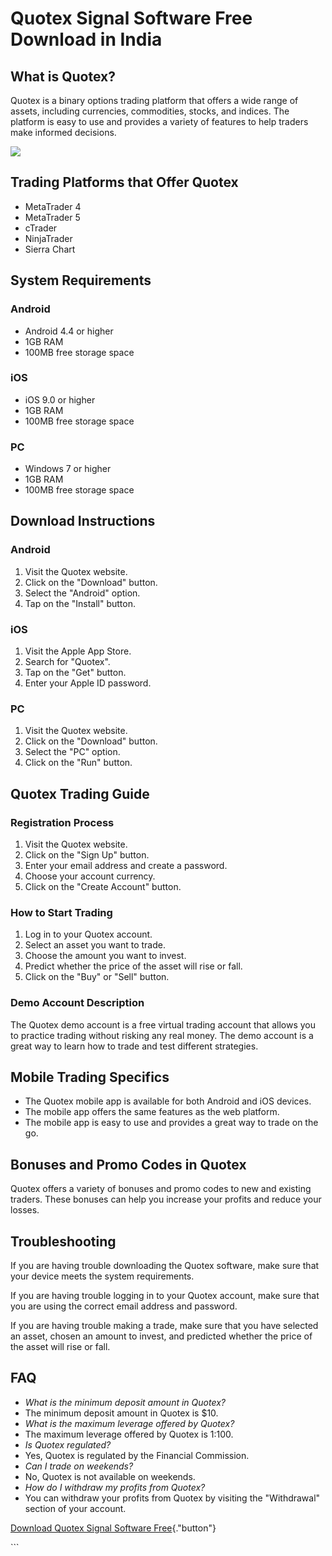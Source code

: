# Quotex Signal Software Free Download in India

## What is Quotex?

Quotex is a binary options trading platform that offers a wide range of
assets, including currencies, commodities, stocks, and indices. The
platform is easy to use and provides a variety of features to help
traders make informed decisions.

[![](https://static.quotex.io/files/8_en/300_250.jpg)](https://traff.sbs/brokerqxsignupf)

## Trading Platforms that Offer Quotex

-   MetaTrader 4
-   MetaTrader 5
-   cTrader
-   NinjaTrader
-   Sierra Chart

## System Requirements

### Android

-   Android 4.4 or higher
-   1GB RAM
-   100MB free storage space

### iOS

-   iOS 9.0 or higher
-   1GB RAM
-   100MB free storage space

### PC

-   Windows 7 or higher
-   1GB RAM
-   100MB free storage space

## Download Instructions

### Android

1.  Visit the Quotex website.
2.  Click on the "Download" button.
3.  Select the "Android" option.
4.  Tap on the "Install" button.

### iOS

1.  Visit the Apple App Store.
2.  Search for "Quotex".
3.  Tap on the "Get" button.
4.  Enter your Apple ID password.

### PC

1.  Visit the Quotex website.
2.  Click on the "Download" button.
3.  Select the "PC" option.
4.  Click on the "Run" button.

## Quotex Trading Guide

### Registration Process

1.  Visit the Quotex website.
2.  Click on the "Sign Up" button.
3.  Enter your email address and create a password.
4.  Choose your account currency.
5.  Click on the "Create Account" button.

### How to Start Trading

1.  Log in to your Quotex account.
2.  Select an asset you want to trade.
3.  Choose the amount you want to invest.
4.  Predict whether the price of the asset will rise or fall.
5.  Click on the "Buy" or "Sell" button.

### Demo Account Description

The Quotex demo account is a free virtual trading account that allows
you to practice trading without risking any real money. The demo account
is a great way to learn how to trade and test different strategies.

## Mobile Trading Specifics

-   The Quotex mobile app is available for both Android and iOS devices.
-   The mobile app offers the same features as the web platform.
-   The mobile app is easy to use and provides a great way to trade on
    the go.

## Bonuses and Promo Codes in Quotex

Quotex offers a variety of bonuses and promo codes to new and existing
traders. These bonuses can help you increase your profits and reduce
your losses.

## Troubleshooting

If you are having trouble downloading the Quotex software, make sure
that your device meets the system requirements.

If you are having trouble logging in to your Quotex account, make sure
that you are using the correct email address and password.

If you are having trouble making a trade, make sure that you have
selected an asset, chosen an amount to invest, and predicted whether the
price of the asset will rise or fall.

## FAQ

-   *What is the minimum deposit amount in Quotex?*
-   The minimum deposit amount in Quotex is \$10.
-   *What is the maximum leverage offered by Quotex?*
-   The maximum leverage offered by Quotex is 1:100.
-   *Is Quotex regulated?*
-   Yes, Quotex is regulated by the Financial Commission.
-   *Can I trade on weekends?*
-   No, Quotex is not available on weekends.
-   *How do I withdraw my profits from Quotex?*
-   You can withdraw your profits from Quotex by visiting the
    "Withdrawal" section of your account.

[Download Quotex Signal Software
Free](\%22https://traff.sbs/brokerqxsignup\%22){."button"}

\`\`\`

